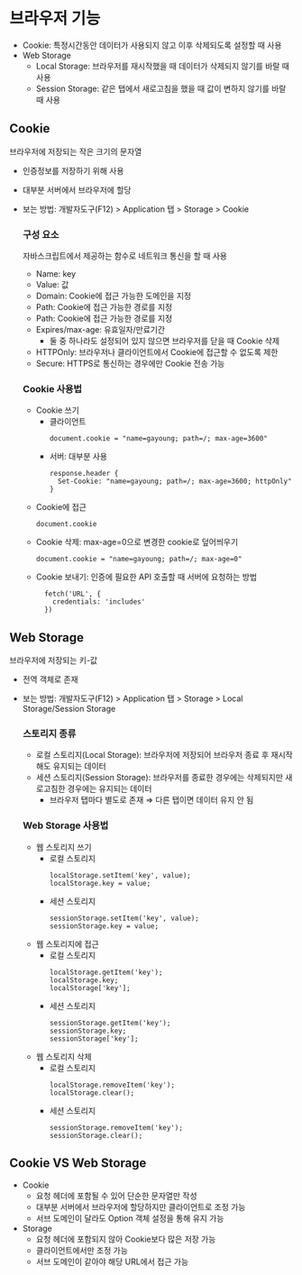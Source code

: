 # 브라우저 기능

- Cookie: 특정시간동안 데이터가 사용되지 않고 이후 삭제되도록 설정할 때 사용
- Web Storage
  - Local Storage: 브라우저를 재시작했을 때 데이터가 삭제되지 않기를 바랄 때 사용
  - Session Storage: 같은 탭에서 새로고침을 했을 때 값이 변하지 않기를 바랄 때 사용

## Cookie

브라우저에 저장되는 작은 크기의 문자열

- 인증정보를 저장하기 위해 사용
- 대부분 서버에서 브라우저에 할당
- 보는 방법: 개발자도구(F12) > Application 탭 > Storage > Cookie

  ### 구성 요소

  자바스크립트에서 제공하는 함수로 네트워크 통신을 할 때 사용

  - Name: key
  - Value: 값
  - Domain: Cookie에 접근 가능한 도메인을 지정
  - Path: Cookie에 접근 가능한 경로를 지정
  - Path: Cookie에 접근 가능한 경로를 지정
  - Expires/max-age: 유효일자/만료기간
    - 둘 중 하나라도 설정되어 있지 않으면 브라우저를 닫을 때 Cookie 삭제
  - HTTPOnly: 브라우저나 클라이언트에서 Cookie에 접근할 수 없도록 제한
  - Secure: HTTPS로 통신하는 경우에만 Cookie 전송 가능

  ### Cookie 사용법

  - Cookie 쓰기
    - 클라이언트
      ```
      document.cookie = "name=gayoung; path=/; max-age=3600"
      ```
    - 서버: 대부분 사용
      ```
      response.header {
        Set-Cookie: "name=gayoung; path=/; max-age=3600; httpOnly"
      }
      ```
  - Cookie에 접근
    ```
    document.cookie
    ```
  - Cookie 삭제: max-age=0으로 변경한 cookie로 덮어씌우기
    ```
    document.cookie = "name=gayoung; path=/; max-age=0"
    ```
  - Cookie 보내기: 인증에 필요한 API 호출할 때 서버에 요청하는 방법
    ```
      fetch('URL', {
        credentials: 'includes'
      })
    ```

## Web Storage

브라우저에 저장되는 키-값

- 전역 객체로 존재
- 보는 방법: 개발자도구(F12) > Application 탭 > Storage > Local Storage/Session Storage

  ### 스토리지 종류

  - 로컬 스토리지(Local Storage): 브라우저에 저장되어 브라우저 종료 후 재시작해도 유지되는 데이터
  - 세션 스토리지(Session Storage): 브라우저를 종료한 경우에는 삭제되지만 새로고침한 경우에는 유지되는 데이터
    - 브라우저 탭마다 별도로 존재 ⇒ 다른 탭이면 데이터 유지 안 됨

  ### Web Storage 사용법

  - 웹 스토리지 쓰기
    - 로컬 스토리지
      ```
      localStorage.setItem('key', value);
      localStorage.key = value;
      ```
    - 세션 스토리지
      ```
      sessionStorage.setItem('key', value);
      sessionStorage.key = value;
      ```
  - 웹 스토리지에 접근
    - 로컬 스토리지
      ```
      localStorage.getItem('key');
      localStorage.key;
      localStorage['key'];
      ```
    - 세션 스토리지
      ```
      sessionStorage.getItem('key');
      sessionStorage.key;
      sessionStorage['key'];
      ```
  - 웹 스토리지 삭제
    - 로컬 스토리지
      ```
      localStorage.removeItem('key');
      localStorage.clear();
      ```
    - 세션 스토리지
      ```
      sessionStorage.removeItem('key');
      sessionStorage.clear();
      ```

## Cookie VS Web Storage

- Cookie
  - 요청 헤더에 포함될 수 있어 단순한 문자열만 작성
  - 대부분 서버에서 브라우저에 할당하지만 클라이언트로 조정 가능
  - 서브 도메인이 달라도 Option 객체 설정을 통해 유지 가능
- Storage
  - 요청 헤더에 포함되지 않아 Cookie보다 많은 저장 가능
  - 클라이언트에서만 조정 가능
  - 서브 도메인이 같아야 해당 URL에서 접근 가능
